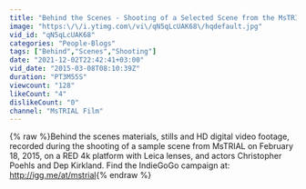 ```yaml
---
title: "Behind the Scenes - Shooting of a Selected Scene from the MsTRIAL Film Script Revised II"
image: "https:\/\/i.ytimg.com\/vi\/qN5qLcUAK68\/hqdefault.jpg"
vid_id: "qN5qLcUAK68"
categories: "People-Blogs"
tags: ["Behind","Scenes","Shooting"]
date: "2021-12-02T22:42:41+03:00"
vid_date: "2015-03-08T08:10:39Z"
duration: "PT3M55S"
viewcount: "128"
likeCount: "4"
dislikeCount: "0"
channel: "MsTRIAL Film"
---
```

{% raw %}Behind the scenes materials, stills and HD digital video footage, recorded during the shooting of a sample scene from MsTRIAL on February 18, 2015, on a RED 4k platform with Leica lenses, and actors Christopher Poehls and Dep Kirkland. Find the IndieGoGo campaign at: <a rel="nofollow" target="blank" href="http://igg.me/at/mstrial">http://igg.me/at/mstrial</a>{% endraw %}

